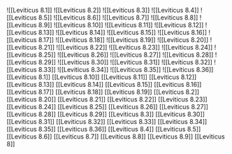 ![[Leviticus 8.1]]
![[Leviticus 8.2]]
![[Leviticus 8.3]]
![[Leviticus 8.4]]
![[Leviticus 8.5]]
![[Leviticus 8.6]]
![[Leviticus 8.7]]
![[Leviticus 8.8]]
![[Leviticus 8.9]]
![[Leviticus 8.10]]
![[Leviticus 8.11]]
![[Leviticus 8.12]]
![[Leviticus 8.13]]
![[Leviticus 8.14]]
![[Leviticus 8.15]]
![[Leviticus 8.16]]
![[Leviticus 8.17]]
![[Leviticus 8.18]]
![[Leviticus 8.19]]
![[Leviticus 8.20]]
![[Leviticus 8.21]]
![[Leviticus 8.22]]
![[Leviticus 8.23]]
![[Leviticus 8.24]]
![[Leviticus 8.25]]
![[Leviticus 8.26]]
![[Leviticus 8.27]]
![[Leviticus 8.28]]
![[Leviticus 8.29]]
![[Leviticus 8.30]]
![[Leviticus 8.31]]
![[Leviticus 8.32]]
![[Leviticus 8.33]]
![[Leviticus 8.34]]
![[Leviticus 8.35]]
![[Leviticus 8.36]]
[[Leviticus 8.1]]
[[Leviticus 8.10]]
[[Leviticus 8.11]]
[[Leviticus 8.12]]
[[Leviticus 8.13]]
[[Leviticus 8.14]]
[[Leviticus 8.15]]
[[Leviticus 8.16]]
[[Leviticus 8.17]]
[[Leviticus 8.18]]
[[Leviticus 8.19]]
[[Leviticus 8.2]]
[[Leviticus 8.20]]
[[Leviticus 8.21]]
[[Leviticus 8.22]]
[[Leviticus 8.23]]
[[Leviticus 8.24]]
[[Leviticus 8.25]]
[[Leviticus 8.26]]
[[Leviticus 8.27]]
[[Leviticus 8.28]]
[[Leviticus 8.29]]
[[Leviticus 8.3]]
[[Leviticus 8.30]]
[[Leviticus 8.31]]
[[Leviticus 8.32]]
[[Leviticus 8.33]]
[[Leviticus 8.34]]
[[Leviticus 8.35]]
[[Leviticus 8.36]]
[[Leviticus 8.4]]
[[Leviticus 8.5]]
[[Leviticus 8.6]]
[[Leviticus 8.7]]
[[Leviticus 8.8]]
[[Leviticus 8.9]]
[[Leviticus 8]]
